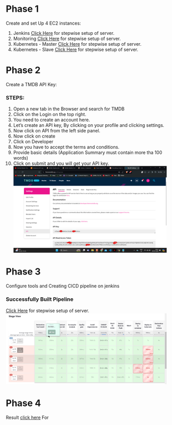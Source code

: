 # Phase 1
Create and set Up 4 EC2 instances:
1. Jenkins [Click Here](https://github.com/aankusshh/Netflix-clone--Pipeline/blob/main/Jenkins%20Server%20Setup.md) for stepwise setup of server.
2. Monitoring  [Click Here](https://github.com/aankusshh/Netflix-clone--Pipeline/blob/main/Monitor%20Server.md) for stepwise setup of server.
3. Kubernetes - Master [Click Here](https://github.com/aankusshh/Netflix-clone--Pipeline/blob/main/Kuberenetes%20Setup.md) for stepwise setup of server.
4. Kubernetes - Slave [Click Here](https://github.com/aankusshh/Netflix-clone--Pipeline/blob/main/Kuberenetes%20Setup.md) for stepwise setup of server.


# Phase 2
Create a TMDB API Key:
### STEPS:
1. Open a new tab in the Browser and search for TMDB
2. Click on the Login on the top right.
3. You need to create an account here.
4. Let’s create an API key, By clicking on your profile and clicking settings.
5. Now click on API from the left side panel.
6. Now click on create
7. Click on Developer
8. Now you have to accept the terms and conditions.
9. Provide basic details (Application Summary must contain more tha 100 words)
10. Click on submit and you will get your API key.
![Alt Text](Images/11.png)


# Phase 3
Configure tools and Creating CICD pipeline on jenkins
### Successfully Built Pipeline
[Click Here](https://github.com/aankusshh/Netflix-clone--Pipeline/blob/main/Jenkins%20Plugins%20and%20Pipeline.md) for stepwise setup of server.
![](Images/1.png)

# Phase 4
Result [click here](https://github.com/aankusshh/Netflix-clone--Pipeline/blob/main/Result.md)
For 

